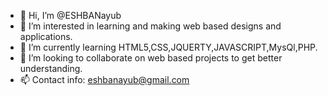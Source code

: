 - 👋 Hi, I’m @ESHBANayub
- 👀 I’m interested in learning and making web based designs and applications. 
- 🌱 I’m currently learning HTML5,CSS,JQUERTY,JAVASCRIPT,MysQl,PHP.
- 💞️ I’m looking to collaborate on web based projects to get better understanding.
- 📫 Contact info: eshbanayub@gmail.com

<!---
ESHBANayub/ESHBANayub is a ✨ special ✨ repository because its `README.md` (this file) appears on your GitHub profile.
You can click the Preview link to take a look at your changes.
--->
